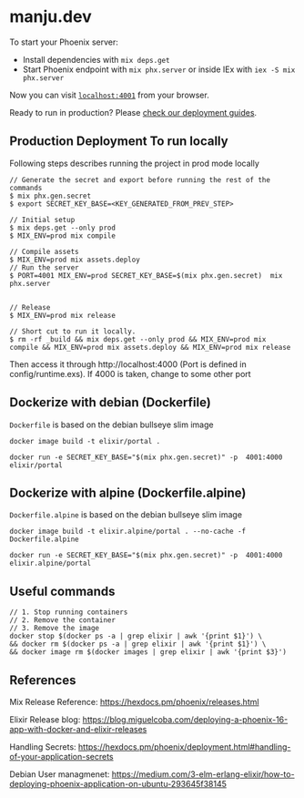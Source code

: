 # manju.dev

To start your Phoenix server:

  * Install dependencies with `mix deps.get`
  * Start Phoenix endpoint with `mix phx.server` or inside IEx with `iex -S mix phx.server`

Now you can visit [`localhost:4001`](http://localhost:4001) from your browser.

Ready to run in production? Please [check our deployment guides](https://hexdocs.pm/phoenix/deployment.html).

## Production Deployment To run locally

  Following steps describes running the project in prod mode locally

  ```
  // Generate the secret and export before running the rest of the commands
  $ mix phx.gen.secret
  $ export SECRET_KEY_BASE=<KEY_GENERATED_FROM_PREV_STEP>
  
  // Initial setup
  $ mix deps.get --only prod
  $ MIX_ENV=prod mix compile
  
  // Compile assets
  $ MIX_ENV=prod mix assets.deploy
  // Run the server
  $ PORT=4001 MIX_ENV=prod SECRET_KEY_BASE=$(mix phx.gen.secret)  mix phx.server


  // Release
  $ MIX_ENV=prod mix release

  // Short cut to run it locally.
  $ rm -rf _build && mix deps.get --only prod && MIX_ENV=prod mix compile && MIX_ENV=prod mix assets.deploy && MIX_ENV=prod mix release
  ```

  Then access it through http://localhost:4000 (Port is defined in config/runtime.exs). If 4000 is taken, change to some other port

## Dockerize with debian (Dockerfile)

  `Dockerfile` is based on the debian bullseye slim image 

  ```
  docker image build -t elixir/portal .

  docker run -e SECRET_KEY_BASE="$(mix phx.gen.secret)" -p  4001:4000 elixir/portal
  ```

## Dockerize with alpine (Dockerfile.alpine)

  `Dockerfile.alpine` is based on the debian bullseye slim image 

  ```
  docker image build -t elixir.alpine/portal . --no-cache -f Dockerfile.alpine

  docker run -e SECRET_KEY_BASE="$(mix phx.gen.secret)" -p  4001:4000  elixir.alpine/portal
  ```

## Useful commands

  ```
  // 1. Stop running containers
  // 2. Remove the container
  // 3. Remove the image
  docker stop $(docker ps -a | grep elixir | awk '{print $1}') \
  && docker rm $(docker ps -a | grep elixir | awk '{print $1}') \
  && docker image rm $(docker images | grep elixir | awk '{print $3}')
  ```

## References
  
  Mix Release Reference: https://hexdocs.pm/phoenix/releases.html

  Elixir Release blog: https://blog.miguelcoba.com/deploying-a-phoenix-16-app-with-docker-and-elixir-releases

  Handling Secrets: https://hexdocs.pm/phoenix/deployment.html#handling-of-your-application-secrets

  Debian User managmenet: https://medium.com/3-elm-erlang-elixir/how-to-deploying-phoenix-application-on-ubuntu-293645f38145